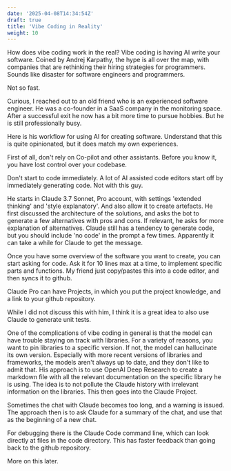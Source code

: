 ```yaml
---
date: '2025-04-08T14:34:54Z'
draft: true
title: 'Vibe Coding in Reality'
weight: 10
---
```


How does vibe coding work in the real? Vibe coding is having AI write your software. Coined by Andrej Karpathy, the hype is all over the map, with companies that are rethinking their hiring strategies for programmers. Sounds like disaster for software engineers and programmers.

Not so fast.

Curious, I reached out to an old friend who is an experienced software engineer. He was a co-founder in a SaaS company in the monitoring space. After a successful exit he now has a bit more time to pursue hobbies. But he is still professionally busy.

Here is his workflow for using AI for creating software. Understand that this is quite opinionated, but it does match my own experiences.

First of all, don't rely on Co-pilot and other assistants.
Before you know it, you have lost control over your codebase.

Don't start to code immediately.
A lot of AI assisted code editors start off by immediately generating code.
Not with this guy.

He starts in Claude 3.7 Sonnet, Pro account, with settings 'extended thinking' and 'style explanatory'.
And also allow it to create artefacts.
He first discussed the architecture of the solutions, and asks the bot to generate a few alternatives with pros and cons.
If relevant, he asks for more explanation of alternatives.
Claude still has a tendency to generate code, but you should include 'no code' in the prompt a few times.
Apparently it can take a while for Claude to get the message.

Once you have some overview of the software you want to create, you can start asking for code.
Ask it for 10 lines max at a time, to implement specific parts and functions. My friend just copy/pastes this into a code editor, and then syncs it to github.

Claude Pro can have Projects, in which you put the project knowledge, and a link to your github repository.

While I did not discuss this with him, I think it is a great idea to also use Claude to generate unit tests.

One of the complications of vibe coding in general is that the model can have trouble staying on track with libraries.
For a variety of reasons, you want to pin libraries to a specific version. If not, the model can hallucinate its own version.
Especially with more recent versions of libraries and frameworks, the models aren't always up to date, and they don't like to admit that.
His approach is to use OpenAI Deep Research to create a markdown file with all the relevant documentation on the specific library he is using.
The idea is to not pollute the Claude history with irrelevant information on the libraries. This then goes into the Claude Project.

Sometimes the chat with Claude becomes too long, and a warning is issued. The approach then is to ask Claude for a summary of the chat, and use that as the beginning of a new chat.

For debugging there is the Claude Code command line, which can look directly at files in the code directory.
This has faster feedback than going back to the github repository.

More on this later.
